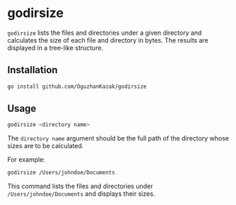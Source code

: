 # godirsize

`godirsize` lists the files and directories under a given directory and calculates the size of each file and directory in bytes. The results are displayed in a tree-like structure.

## Installation

```bash
go install github.com/OguzhanKazak/godirsize
```

## Usage

```bash
godirsize <directory name>
```

The `directory name` argument should be the full path of the directory whose sizes are to be calculated.

For example:

```bash
godirsize /Users/johndoe/Documents
```

This command lists the files and directories under `/Users/johndoe/Documents` and displays their sizes.
